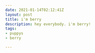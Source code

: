 ```yaml
---
date: 2021-01-14T02:12:41Z
layout: post
title: i'm berry
description: hey everybody. i'm berry!
tags:
- puppys
- berry

---
```

